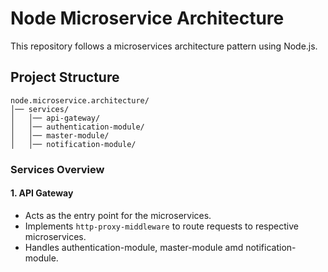 # Node Microservice Architecture

This repository follows a microservices architecture pattern using Node.js.

## Project Structure

```
node.microservice.architecture/
│── services/
│   │── api-gateway/
│   │── authentication-module/
│   │── master-module/
│   │── notification-module/
```

### Services Overview

#### 1. API Gateway

- Acts as the entry point for the microservices.
- Implements `http-proxy-middleware` to route requests to respective microservices.
- Handles authentication-module, master-module amd notification-module.
